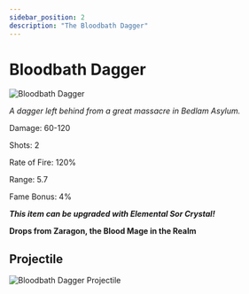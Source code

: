 ```yaml
---
sidebar_position: 2
description: "The Bloodbath Dagger"
---
```


# Bloodbath Dagger

![Bloodbath Dagger](http://i.imgur.com/XM5i2w2.png)

<i>A dagger left behind from a great massacre in Bedlam Asylum.</i>

Damage: 60-120

Shots: 2

Rate of Fire: 120%

Range: 5.7

Fame Bonus: 4%

***This item can be upgraded with Elemental Sor Crystal!***

**Drops from Zaragon, the Blood Mage in the Realm**

## Projectile 

![Bloodbath Dagger Projectile](https://cdn.discordapp.com/attachments/953134990428868629/981727290272657418/bbath.gif)
